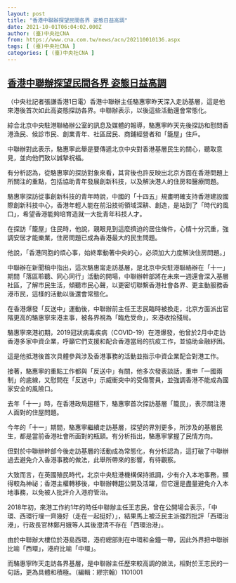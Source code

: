 ```yaml
---
layout: post
title: "香港中聯辦探望民間各界 姿態日益高調"
date: 2021-10-01T06:04:02.000Z
author: (臺)中央社CNA
from: https://www.cna.com.tw/news/acn/202110010136.aspx
tags: [ (臺)中央社CNA ]
categories: [ (臺)中央社CNA ]
---
```

<!--1633068242000-->
[香港中聯辦探望民間各界 姿態日益高調](https://www.cna.com.tw/news/acn/202110010136.aspx)
------

<div>
<div></div><div><p>（中央社記者張謙香港1日電）香港中聯辦主任駱惠寧昨天深入走訪基層，這是他來港後首次如此高姿態探訪各界。中聯辦表示，以後這些活動還會常態化。</p><p>綜合北京中央駐港聯絡辦公室的訊息及媒體的報導，駱惠寧昨天先後探訪和慰問香港漁民、候診市民、創業青年、社區居民、商鋪經營者和「籠屋」住戶。</p><p>中聯辦對此表示，駱惠寧此舉是要傳遞北京中央對香港基層民生的關心，聽取意見，並向他們致以誠摯祝福。</p><p>有分析認為，從駱惠寧的探訪對象來看，其背後也許反映出北京方面在香港問題上所關注的重點，包括協助青年發展創新科技，以及解決港人的住房和醫療問題。</p><p>駱惠寧探訪從事創新科技的青年時說，中國的「十四五」規畫明確支持香港建設國際創新科技中心，香港年輕人能在前沿技術領域深耕、創造，是站到了「時代的風口」，希望香港能夠培育造就一大批青年科技人才。</p><p>在探訪「籠屋」住民時，他說，親眼見到這麼擠迫的居住條件，心情十分沉重，強調安居才能樂業，住房問題已成為香港最大的民生問題。</p><p>他說，「香港同胞的煩心事，始終牽動著中央的心，必須加大力度解決住房問題。」</p><p>中聯辦在新聞稿中指出，這次駱惠甯走訪基層，是北京中央駐港聯絡辦在「十一」期間「落區聆聽、同心同行」活動的開場，中聯辦幹部將在未來一週還會深入基層社區，了解市民生活，傾聽市民心聲，以更密切聯繫香港社會各界、更主動服務香港市民，這樣的活動以後還會常態化。</p><p>在香港爆發「反送中」運動後，中聯辦前主任王志民臨時被換走，北京方面派出官階更高的駱惠寧來港主事，被各界視為「臨危受命」，來港收拾殘局。</p><p>駱惠寧來港初期，2019冠狀病毒疾病（COVID-19）在港爆發，他曾於2月中走訪香港多家中資企業，呼籲它們支援和配合香港當局的抗疫工作，並協助金融紓困。</p><p>這是他抵港後首次具體參與涉及香港事務的活動並指示中資企業配合對港工作。</p><p>接著，駱惠寧的重點工作都與「反送中」有關，他多次發表談話，重申「一國兩制」的底線，又慰問在「反送中」示威衝突中的受傷警員，並強調香港不能成為國家安全的風險口。</p><p>去年「十一」時，在香港政局趨穩下，駱惠寧首次探訪基層「籠民」，表示關注港人面對的住屋問題。</p><p>今年的「十一」期間，駱惠寧繼續走訪基層，探望的界別更多，所涉及的基層民生，都是當前香港社會所面對的瓶頸。有分析指出，駱惠寧掌握了民情方向。</p><p>但對於中聯辦幹部今後走訪基層的活動成為常態化，有分析認為，這打破了中聯辦過去避免介入香港事務的做法，此舉所帶來的影響，有待觀察。</p><p>大致而言，在英國殖民時代，北京中央駐港機構保持抵調，少有介入本地事務，顯得較為神祕；香港主權轉移後，中聯辦轉趨公開及活躍，但它還是盡量避免介入本地事務，以免被人批評介入港府管治。</p><p>2018年初，來港工作約1年的時任中聯辦主任王志民，曾在公開場合表示，「中環、西環行埋一齊幾好（走在一起挺好）」，結果馬上被泛民主派強烈批評「西環治港」，行政長官林鄭月娥等人其後澄清不存在「西環治港」。</p><p>由於中聯辦大樓位於港島西環，港府總部則在中環和金鐘一帶，因此外界把中聯辦比喻「西環」，港府比喻「中環」。</p><p>而駱惠寧昨天走訪各界基層，是中聯辦主任歷來較高調的做法，相對於王志民的一句話，更為具體和積極。（編輯：繆宗翰）1101001</p></div>
</div>
